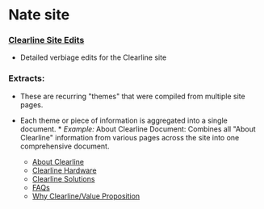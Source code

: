 # Nate site

### [Clearline Site Edits](edits.md)
- Detailed verbiage edits for the Clearline site

### Extracts:

- These are recurring "themes" that were compiled from multiple site pages.  

- Each theme or piece of information is aggregated into a single document.
      * _Example:_ About Clearline Document:
            Combines all "About Clearline" information from various pages across the site into one comprehensive document.  

  * [About Clearline](./about.md)
  * [Clearline Hardware](./hardware.md)
  * [Clearline Solutions](./solutions.md)
  * [FAQs](./faqs.md)
  * [Why Clearline/Value Proposition](./why.md)


